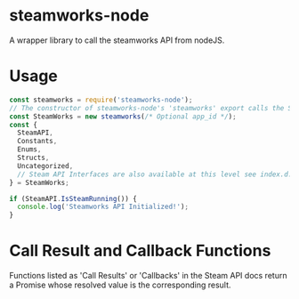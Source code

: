 # steamworks-node
A wrapper library to call the steamworks API from nodeJS.

# Usage
```js
const steamworks = require('steamworks-node');
// The constructor of steamworks-node's 'steamworks' export calls the Steam API Init function.
const SteamWorks = new steamworks(/* Optional app_id */);
const {
  SteamAPI,
  Constants,
  Enums,
  Structs,
  Uncategorized,
  // Steam API Interfaces are also available at this level see index.d.ts
} = SteamWorks;

if (SteamAPI.IsSteamRunning()) {
  console.log('Steamworks API Initialized!');
}
```


# Call Result and Callback Functions
Functions listed as 'Call Results' or 'Callbacks' in the Steam API docs return a Promise whose resolved value is the corresponding result.
